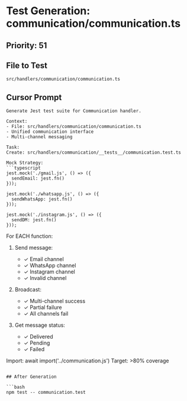 # Test Generation: communication/communication.ts

## Priority: 51

## File to Test
`src/handlers/communication/communication.ts`

## Cursor Prompt

```
Generate Jest test suite for Communication handler.

Context:
- File: src/handlers/communication/communication.ts
- Unified communication interface
- Multi-channel messaging

Task:
Create: src/handlers/communication/__tests__/communication.test.ts

Mock Strategy:
```typescript
jest.mock('./gmail.js', () => ({
  sendEmail: jest.fn()
}));

jest.mock('./whatsapp.js', () => ({
  sendWhatsApp: jest.fn()
}));

jest.mock('./instagram.js', () => ({
  sendDM: jest.fn()
}));
```

For EACH function:
1. Send message:
   - ✓ Email channel
   - ✓ WhatsApp channel
   - ✓ Instagram channel
   - ✓ Invalid channel

2. Broadcast:
   - ✓ Multi-channel success
   - ✓ Partial failure
   - ✓ All channels fail

3. Get message status:
   - ✓ Delivered
   - ✓ Pending
   - ✓ Failed

Import: await import('../communication.js')
Target: >80% coverage
```

## After Generation

```bash
npm test -- communication.test
```

